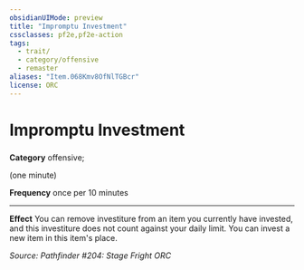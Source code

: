 ```yaml
---
obsidianUIMode: preview
title: "Impromptu Investment"
cssclasses: pf2e,pf2e-action
tags:
  - trait/
  - category/offensive
  - remaster
aliases: "Item.068Kmv8OfNlTGBcr"
license: ORC
---
```

# Impromptu Investment

### 

**Category** offensive; 




(one minute)

**Frequency** once per 10 minutes

* * *

**Effect** You can remove investiture from an item you currently have invested, and this investiture does not count against your daily limit. You can invest a new item in this item's place.

*Source: Pathfinder #204: Stage Fright*
*ORC*